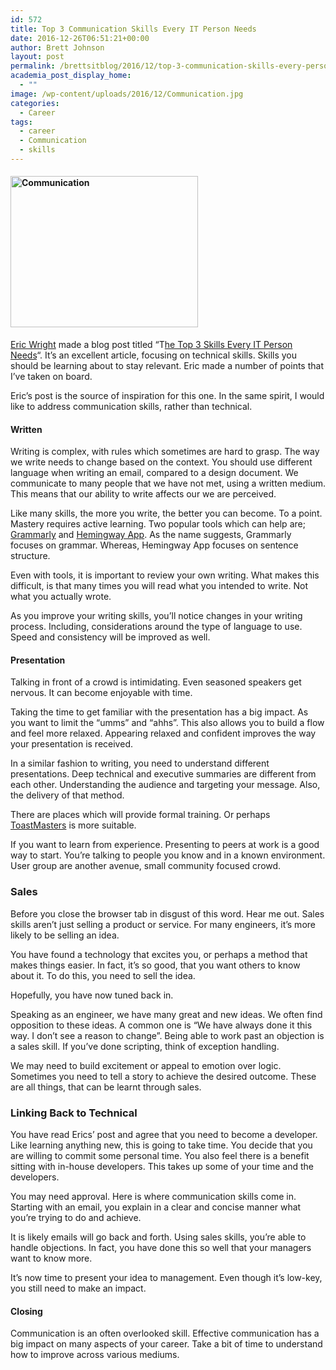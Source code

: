 ```yaml
---
id: 572
title: Top 3 Communication Skills Every IT Person Needs
date: 2016-12-26T06:51:21+00:00
author: Brett Johnson
layout: post
permalink: /brettsitblog/2016/12/top-3-communication-skills-every-person-needs/
academia_post_display_home:
  - ""
image: /wp-content/uploads/2016/12/Communication.jpg
categories:
  - Career
tags:
  - career
  - Communication
  - skills
---
```

#### <img class="alignnone size-medium wp-image-573" src="https://sdbrett.com/assets/images/2016/12/Communication-300x242.jpg" alt="Communication" width="300" height="242" srcset="https://sdbrett.com/assets/images2016/12/Communication-300x242.jpg 300w, https://sdbrett.com/assets/images2016/12/Communication-260x210.jpg 260w, https://sdbrett.com/assets/images2016/12/Communication.jpg 572w" sizes="(max-width: 300px) 100vw, 300px" />

<a href="https://twitter.com/discoposse" rel="”nofollow”">Eric Wright</a> made a blog post titled &#8220;T<a href="https://turbonomic.com/blog/on-technology/the-top-3-skills-every-it-person-needs/" data-cke-saved-href="https://turbonomic.com/blog/on-technology/the-top-3-skills-every-it-person-needs/">he Top 3 Skills Every IT Person Needs</a>&#8220;. It&#8217;s an excellent article, focusing on technical skills. Skills you should be learning about to stay relevant. Eric made a number of points that I&#8217;ve taken on board.

Eric&#8217;s post is the source of inspiration for this one. In the same spirit, I would like to address communication skills, rather than technical.

#### Written

Writing is complex, with rules which sometimes are hard to grasp. The way we write needs to change based on the context. You should use different language when writing an email, compared to a design document. We communicate to many people that we have not met, using a written medium. This means that our ability to write affects our we are perceived.

Like many skills, the more you write, the better you can become. To a point. Mastery requires active learning. Two popular tools which can help are; [Grammarly](https://www.grammarly.com/) and [Hemingway App](http://www.hemingwayapp.com/). As the name suggests, Grammarly focuses on grammar. Whereas, Hemingway App focuses on sentence structure.

Even with tools, it is important to review your own writing. What makes this difficult, is that many times you will read what you intended to write. Not what you actually wrote.

As you improve your writing skills, you&#8217;ll notice changes in your writing process. Including, considerations around the type of language to use. Speed and consistency will be improved as well.

#### Presentation

Talking in front of a crowd is intimidating. Even seasoned speakers get nervous. It can become enjoyable with time.

Taking the time to get familiar with the presentation has a big impact. As you want to limit the &#8220;umms&#8221; and &#8220;ahhs&#8221;. This also allows you to build a flow and feel more relaxed. Appearing relaxed and confident improves the way your presentation is received.

In a similar fashion to writing, you need to understand different presentations. Deep technical and executive summaries are different from each other. Understanding the audience and targeting your message. Also, the delivery of that method.

There are places which will provide formal training. Or perhaps <a href="http://toastmasters.org" data-cke-saved-href="http://toastmasters.org">ToastMasters</a> is more suitable.

If you want to learn from experience. Presenting to peers at work is a good way to start. You&#8217;re talking to people you know and in a known environment. User group are another avenue, small community focused crowd.

### Sales

Before you close the browser tab in disgust of this word. Hear me out. Sales skills aren&#8217;t just selling a product or service. For many engineers, it&#8217;s more likely to be selling an idea.

You have found a technology that excites you, or perhaps a method that makes things easier. In fact, it&#8217;s so good, that you want others to know about it. To do this, you need to sell the idea.

Hopefully, you have now tuned back in.

Speaking as an engineer, we have many great and new ideas. We often find opposition to these ideas. A common one is &#8220;We have always done it this way. I don&#8217;t see a reason to change&#8221;. Being able to work past an objection is a sales skill. If you&#8217;ve done scripting, think of exception handling.

We may need to build excitement or appeal to emotion over logic. Sometimes you need to tell a story to achieve the desired outcome. These are all things, that can be learnt through sales.

### Linking Back to Technical

You have read Erics&#8217; post and agree that you need to become a developer. Like learning anything new, this is going to take time. You decide that you are willing to commit some personal time. You also feel there is a benefit sitting with in-house developers. This takes up some of your time and the developers.

You may need approval. Here is where communication skills come in. Starting with an email, you explain in a clear and concise manner what you&#8217;re trying to do and achieve.

It is likely emails will go back and forth. Using sales skills, you&#8217;re able to handle objections. In fact, you have done this so well that your managers want to know more.

It&#8217;s now time to present your idea to management. Even though it&#8217;s low-key, you still need to make an impact.

#### Closing

Communication is an often overlooked skill. Effective communication has a big impact on many aspects of your career. Take a bit of time to understand how to improve across various mediums.
